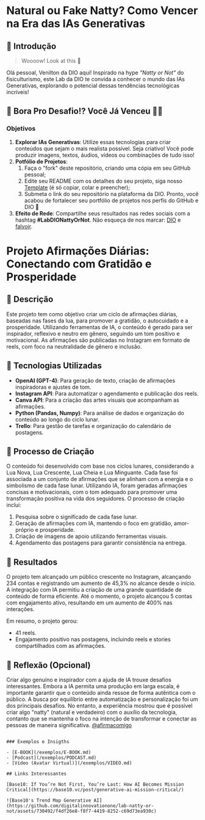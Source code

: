 # Natural ou Fake Natty? Como Vencer na Era das IAs Generativas

## 🚀 Introdução

> Woooow! Look at this 👀

Olá pessoal, Venilton da DIO aqui! Inspirado na hype _"Natty or Not"_ do fisiculturismo, este Lab da DIO te convida a conhecer o mundo das IAs Generativas, explorando o potencial dessas tendências tecnológicas incríveis!

## 🎯 Bora Pro Desafio!? Você Já Venceu 💪🤓

### Objetivos

1. **Explorar IAs Generativas**: Utilize essas tecnologias para criar conteúdos que sejam o mais realista possível. Seja criativo! Você pode produzir imagens, textos, áudios, vídeos ou combinações de tudo isso!
1. **Potfólio de Projetos**:
    1. Faça o "fork" deste repositório, criando uma cópia em seu GitHub pessoal;
    2. Edite seu README com os detalhes do seu projeto, siga nosso [Template](#template) (é só copiar, colar e preencher);
    3. Submeta o link do seu repositório na plataforma da DIO. Pronto, você acabou de fortalecer seu portfólio de projetos nos perfis do GitHub e DIO 🚀
1. **Efeito de Rede**: Compartilhe seus resultados nas redes sociais com a hashtag **#LabDIONattyOrNot**. Não esqueça de nos marcar: [DIO](https://www.linkedin.com/school/dio-makethechange) e [falvojr](https://www.linkedin.com/in/falvojr).

# Projeto Afirmações Diárias: Conectando com Gratidão e Prosperidade

## 📒 Descrição
Este projeto tem como objetivo criar um ciclo de afirmações diárias, baseadas nas fases da lua, para promover a gratidão, o autocuidado e a prosperidade. Utilizando ferramentas de IA, o conteúdo é gerado para ser inspirador, reflexivo e neutro em gênero, seguindo um tom positivo e motivacional. As afirmações são publicadas no Instagram em formato de reels, com foco na neutralidade de gênero e inclusão.

## 🤖 Tecnologias Utilizadas
- **OpenAI (GPT-4)**: Para geração de texto, criação de afirmações inspiradoras e ajustes de tom.
- **Instagram API**: Para automatizar o agendamento e publicação dos reels.
- **Canva API**: Para a criação das artes visuais que acompanham as afirmações.
- **Python (Pandas, Numpy)**: Para análise de dados e organização do conteúdo ao longo do ciclo lunar.
- **Trello**: Para gestão de tarefas e organização do calendário de postagens.

## 🧐 Processo de Criação
O conteúdo foi desenvolvido com base nos ciclos lunares, considerando a Lua Nova, Lua Crescente, Lua Cheia e Lua Minguante. Cada fase foi associada a um conjunto de afirmações que se alinham com a energia e o simbolismo de cada fase lunar. Utilizando IA, foram geradas afirmações concisas e motivacionais, com o tom adequado para promover uma transformação positiva na vida dos seguidores. O processo de criação inclui:
1. Pesquisa sobre o significado de cada fase lunar.
2. Geração de afirmações com IA, mantendo o foco em gratidão, amor-próprio e prosperidade.
3. Criação de imagens de apoio utilizando ferramentas visuais.
4. Agendamento das postagens para garantir consistência na entrega.

## 🚀 Resultados
O projeto tem alcançado um público crescente no Instagram, alcançando 234 contas e registrando um aumento de 45,3% no alcance desde o início. A integração com IA permitiu a criação de uma grande quantidade de conteúdo de forma eficiente. Até o momento, o projeto alcançou 5 contas com engajamento ativo, resultando em um aumento de 400% nas interações. 

Em resumo, o projeto gerou:
- 41 reels.
- Engajamento positivo nas postagens, incluindo reels e stories compartilhados com as afirmações.

## 💭 Reflexão (Opcional)
Criar algo genuíno e inspirador com a ajuda de IA trouxe desafios interessantes. Embora a IA permita uma produção em larga escala, é importante garantir que o conteúdo ainda ressoe de forma autêntica com o público. A busca por equilíbrio entre automatização e personalização foi um dos principais desafios. No entanto, a experiência mostrou que é possível criar algo "natty" (natural e verdadeiro) com o auxílio da tecnologia, contanto que se mantenha o foco na intenção de transformar e conectar as pessoas de maneira significativa.
[@afirmacomigo](https://www.instagram.com/afirmacomigo/)
```

### Exemplos e Insigths

- [E-BOOK](/exemplos/E-BOOK.md)
- [Podcast](/exemplos/PODCAST.md)
- [Vídeo (Avatar Virtual)](/exemplos/VIDEO.md)

## Links Interessantes

[Base10: If You’re Not First, You’re Last: How AI Becomes Mission Critical](https://base10.vc/post/generative-ai-mission-critical/)

![Base10's Trend Map Generative AI](https://github.com/digitalinnovationone/lab-natty-or-not/assets/730492/f4df26e8-f8f7-4419-8252-c69d73ea930c)
